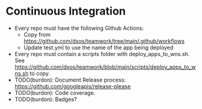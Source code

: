# Continuous Integration

- Every repo must have the following Github Actions:
  - Copy from https://github.com/dxos/teamwork/tree/main/.github/workflows
  - Update test.yml to use the name of the app being deployed
- Every repo must contain a scripts folder with deploy_apps_to_wns.sh. See https://github.com/dxos/teamwork/blob/main/scripts/deploy_apps_to_wns.sh to copy.
- TODO(burdon): Document Release process: https://github.com/googleapis/release-please
- TODO(burdon): Code coverage.
- TODO(burdon): Badges?
